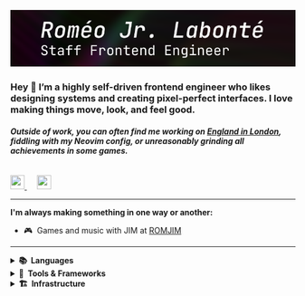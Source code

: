 ![Header Image](assets/header.png)
### Hey 👋 I’m a highly self-driven frontend engineer who likes designing systems and creating pixel-perfect interfaces. I love making things move, look, and feel good.
#### _Outside of work, you can often find me working on [England in London](https://romjim.games), fiddling with my Neovim config, or unreasonably grinding all achievements in some games._

<br/>
<a href="https://discord.com/users/nospoone" style="margin-right: 10px">
    <img height="25" width="25" src="https://simpleicons.vercel.app/discord/7289da" />
</a>
&nbsp;
<a href="https://linkedin.com/in/nospoone">
    <img height="25" width="25" src="https://simpleicons.vercel.app/linkedin/0077b5" />
</a>

---

**I'm always making something in one way or another:**

- 🎮&nbsp;&nbsp;Games and music with JIM at <a href="https://romjim.games">ROMJIM</a>

---

<details>
    <summary>
        <strong>📚&nbsp;&nbsp;Languages</strong>
    </summary>
    <br/>
    <img height="32" width="32" alt="Typescript Logo" src="https://cdn.jsdelivr.net/gh/devicons/devicon/icons/typescript/typescript-original.svg" />&nbsp;
    <img height="32" width="32" alt="Javascript Logo" src="https://cdn.jsdelivr.net/gh/devicons/devicon/icons/javascript/javascript-original.svg" />&nbsp;
    <img height="32" width="32" alt="GraphQL Logo" src="https://cdn.jsdelivr.net/gh/devicons/devicon/icons/graphql/graphql-plain.svg" />&nbsp;
    <img height="32" width="32" alt="C# Logo" src="https://cdn.jsdelivr.net/gh/devicons/devicon/icons/csharp/csharp-original.svg" />&nbsp;
    <picture>
        <source width="32" height="32" media="(prefers-color-scheme: dark)" height="32" width="32" srcset="https://simpleicons.vercel.app/c/fff" />&nbsp;
        <img height="32" width="32" alt="C Logo" src="https://simpleicons.vercel.app/c/000" />&nbsp;
    </picture>
    <picture>
        <source width="32" height="32" media="(prefers-color-scheme: dark)" height="32" width="32" srcset="https://simpleicons.vercel.app/rust/fff" />&nbsp;
        <img height="32" width="32" alt="Rust Logo" src="https://simpleicons.vercel.app/rust/000" />&nbsp;
    </picture>
    <img height="32" width="32" alt="Haxe Logo" src="https://cdn.jsdelivr.net/gh/devicons/devicon/icons/haxe/haxe-original.svg" />&nbsp;
</details>

<details>
    <summary>
       <strong>🔨&nbsp;&nbsp;Tools & Frameworks</strong>
    </summary>
    <br/>
    <img height="32" width="32" alt="React Logo" src="https://cdn.jsdelivr.net/gh/devicons/devicon/icons/react/react-original.svg" />&nbsp;
    <img height="32" width="32" alt="Jest Logo" src="https://cdn.jsdelivr.net/gh/devicons/devicon/icons/jest/jest-plain.svg" />&nbsp;
    <picture>
        <source width="32" height="32" media="(prefers-color-scheme: dark)" height="32" width="32" src="https://simpleicons.vercel.app/nextdotjs/fff" />&nbsp;
        <img height="32" width="32" alt="Next.js Logo" src="https://simpleicons.vercel.app/nextdotjs/000" />&nbsp;
    </picture>
    <img height="32" width="32" alt="Node.js Logo" src="https://cdn.jsdelivr.net/gh/devicons/devicon/icons/nodejs/nodejs-original.svg" />&nbsp;
    <picture>
        <source width="32" height="32" media="(prefers-color-scheme: dark)" height="32" width="32" srcset="https://simpleicons.vercel.app/deno/fff" />&nbsp;
        <img height="32" width="32" alt="Deno Logo" src="https://simpleicons.vercel.app/deno/000" />&nbsp;
    </picture>
    <img height="32" width="32" alt=".NET Core Logo" src="https://cdn.jsdelivr.net/gh/devicons/devicon/icons/dotnetcore/dotnetcore-original.svg" />&nbsp;
    <img height="32" width="32" alt="Terraform Logo" src="https://cdn.jsdelivr.net/gh/devicons/devicon/icons/terraform/terraform-original.svg" />&nbsp;
    <picture>
        <source width="32" height="32" media="(prefers-color-scheme: dark)" height="32" width="32" srcset="https://simpleicons.vercel.app/unity/fff" />&nbsp;
        <img height="32" width="32" alt="Unity Logo" src="https://simpleicons.vercel.app/unity/000" />&nbsp;
    </picture>
    <img height="32" width="32" alt="Arduino Logo" src="https://cdn.jsdelivr.net/gh/devicons/devicon/icons/arduino/arduino-original.svg" />&nbsp;
</details>

<details>
    <summary>
           <strong>🏗️&nbsp;&nbsp;Infrastructure</strong>
    </summary>
    <br/>
    <img height="32" width="32" alt="Kubernetes Logo" src="https://cdn.jsdelivr.net/gh/devicons/devicon/icons/kubernetes/kubernetes-plain.svg" />&nbsp;
    <img height="32" width="32" alt="Docker Logo" src="https://cdn.jsdelivr.net/gh/devicons/devicon/icons/docker/docker-plain.svg" />&nbsp;
    <picture>
        <source width="32" height="32" media="(prefers-color-scheme: dark)" height="32" width="32" srcset="https://simpleicons.vercel.app/githubactions/fff" />&nbsp;
        <img height="32" width="32" alt="GitHub Actions Logo" src="https://simpleicons.vercel.app/githubactions/000" />&nbsp;
    </picture>
    <img height="32" width="32" alt="AWS Logo" src="https://cdn.jsdelivr.net/gh/devicons/devicon/icons/amazonwebservices/amazonwebservices-original.svg" />&nbsp;
    <img height="32" width="32" alt="DO Logo" src="https://cdn.jsdelivr.net/gh/devicons/devicon/icons/digitalocean/digitalocean-original.svg" />&nbsp;
</details>

